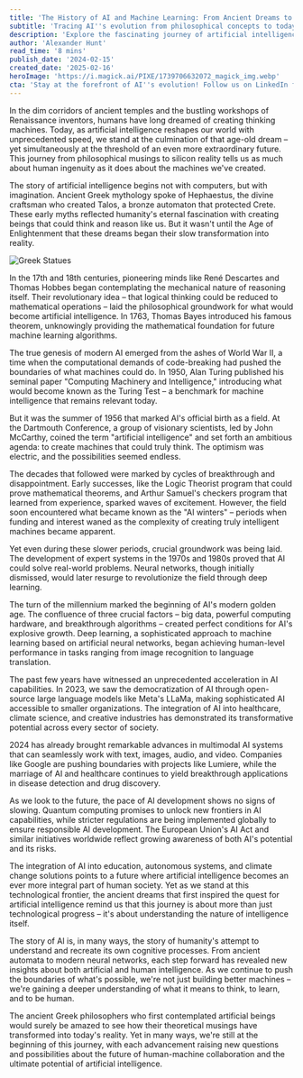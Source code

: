 ```yaml
---
title: 'The History of AI and Machine Learning: From Ancient Dreams to Modern Reality'
subtitle: 'Tracing AI''s evolution from philosophical concepts to today''s transformative technology'
description: 'Explore the fascinating journey of artificial intelligence from ancient Greek mythology to modern deep learning. This comprehensive look at AI''s evolution traces its development from philosophical concepts, through the AI winters, to today''s revolutionary applications, offering insights into how this technology continues to reshape our world.'
author: 'Alexander Hunt'
read_time: '8 mins'
publish_date: '2024-02-15'
created_date: '2025-02-16'
heroImage: 'https://i.magick.ai/PIXE/1739706632072_magick_img.webp'
cta: 'Stay at the forefront of AI''s evolution! Follow us on LinkedIn for daily updates on breakthrough technologies and insights into the future of artificial intelligence.'
---
```


In the dim corridors of ancient temples and the bustling workshops of Renaissance inventors, humans have long dreamed of creating thinking machines. Today, as artificial intelligence reshapes our world with unprecedented speed, we stand at the culmination of that age-old dream – yet simultaneously at the threshold of an even more extraordinary future. This journey from philosophical musings to silicon reality tells us as much about human ingenuity as it does about the machines we've created.

The story of artificial intelligence begins not with computers, but with imagination. Ancient Greek mythology spoke of Hephaestus, the divine craftsman who created Talos, a bronze automaton that protected Crete. These early myths reflected humanity's eternal fascination with creating beings that could think and reason like us. But it wasn't until the Age of Enlightenment that these dreams began their slow transformation into reality.

![Greek Statues](https://i.magick.ai/AI_IMG/ancient_greek_statues.webp)

In the 17th and 18th centuries, pioneering minds like René Descartes and Thomas Hobbes began contemplating the mechanical nature of reasoning itself. Their revolutionary idea – that logical thinking could be reduced to mathematical operations – laid the philosophical groundwork for what would become artificial intelligence. In 1763, Thomas Bayes introduced his famous theorem, unknowingly providing the mathematical foundation for future machine learning algorithms.

The true genesis of modern AI emerged from the ashes of World War II, a time when the computational demands of code-breaking had pushed the boundaries of what machines could do. In 1950, Alan Turing published his seminal paper "Computing Machinery and Intelligence," introducing what would become known as the Turing Test – a benchmark for machine intelligence that remains relevant today.

But it was the summer of 1956 that marked AI's official birth as a field. At the Dartmouth Conference, a group of visionary scientists, led by John McCarthy, coined the term "artificial intelligence" and set forth an ambitious agenda: to create machines that could truly think. The optimism was electric, and the possibilities seemed endless.

The decades that followed were marked by cycles of breakthrough and disappointment. Early successes, like the Logic Theorist program that could prove mathematical theorems, and Arthur Samuel's checkers program that learned from experience, sparked waves of excitement. However, the field soon encountered what became known as the "AI winters" – periods when funding and interest waned as the complexity of creating truly intelligent machines became apparent.

Yet even during these slower periods, crucial groundwork was being laid. The development of expert systems in the 1970s and 1980s proved that AI could solve real-world problems. Neural networks, though initially dismissed, would later resurge to revolutionize the field through deep learning.

The turn of the millennium marked the beginning of AI's modern golden age. The confluence of three crucial factors – big data, powerful computing hardware, and breakthrough algorithms – created perfect conditions for AI's explosive growth. Deep learning, a sophisticated approach to machine learning based on artificial neural networks, began achieving human-level performance in tasks ranging from image recognition to language translation.

The past few years have witnessed an unprecedented acceleration in AI capabilities. In 2023, we saw the democratization of AI through open-source large language models like Meta's LLaMa, making sophisticated AI accessible to smaller organizations. The integration of AI into healthcare, climate science, and creative industries has demonstrated its transformative potential across every sector of society.

2024 has already brought remarkable advances in multimodal AI systems that can seamlessly work with text, images, audio, and video. Companies like Google are pushing boundaries with projects like Lumiere, while the marriage of AI and healthcare continues to yield breakthrough applications in disease detection and drug discovery.

As we look to the future, the pace of AI development shows no signs of slowing. Quantum computing promises to unlock new frontiers in AI capabilities, while stricter regulations are being implemented globally to ensure responsible AI development. The European Union's AI Act and similar initiatives worldwide reflect growing awareness of both AI's potential and its risks.

The integration of AI into education, autonomous systems, and climate change solutions points to a future where artificial intelligence becomes an ever more integral part of human society. Yet as we stand at this technological frontier, the ancient dreams that first inspired the quest for artificial intelligence remind us that this journey is about more than just technological progress – it's about understanding the nature of intelligence itself.

The story of AI is, in many ways, the story of humanity's attempt to understand and recreate its own cognitive processes. From ancient automata to modern neural networks, each step forward has revealed new insights about both artificial and human intelligence. As we continue to push the boundaries of what's possible, we're not just building better machines – we're gaining a deeper understanding of what it means to think, to learn, and to be human.

The ancient Greek philosophers who first contemplated artificial beings would surely be amazed to see how their theoretical musings have transformed into today's reality. Yet in many ways, we're still at the beginning of this journey, with each advancement raising new questions and possibilities about the future of human-machine collaboration and the ultimate potential of artificial intelligence.